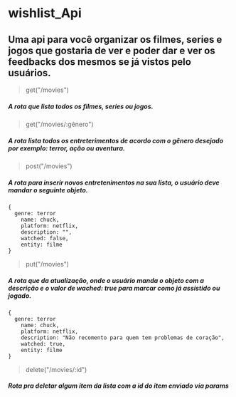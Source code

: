 # wishlist_Api

## Uma api para você organizar os filmes, series e jogos que gostaria de ver e poder dar e ver os feedbacks dos mesmos se já vistos pelo usuários.

>get("/movies")
##### A rota que lista todos os filmes, series ou jogos.

>get("/movies/:gênero")
##### A rota lista todos os entreterimentos de acordo com o gênero desejado por exemplo: terror, ação ou aventura.

>post("/movies")
##### A rota para inserir novos entretenimentos na sua lista, o usuário deve mandar o seguinte objeto.
```
{
  genre: terror
	name: chuck,
	platform: netflix,
	description: "",
	watched: false,
	entity: filme
}
```


>put("/movies")
##### A rota que da atualização, onde o usuário manda o objeto com a descrição e o valor de wached: true para marcar como já assistido ou jogado.

```
{
  genre: terror
	name: chuck,
	platform: netflix,
	description: "Não recomento para quem tem problemas de coração",
	watched: true,
	entity: filme
}
```

>delete("/movies/:id")
##### Rota pra deletar algum item da lista com a id do item enviado via params
